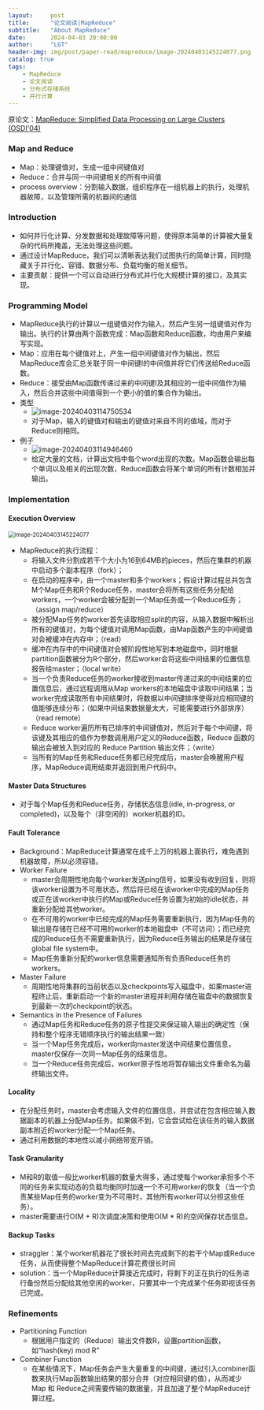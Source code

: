 ```yaml
---
layout:     post
title:      "论文阅读|MapReduce"
subtitle:   "About MapReduce"
date:       2024-04-03 20:00:00
author:     "LGT"
header-img: img/post/paper-read/mapreduce/image-20240403145224077.png
catalog: true
tags:
    - MapReduce
    - 论文阅读
    - 分布式存储系统
    - 并行计算
---
```


原论文：[MapReduce: Simplified Data Processing on Large Clusters (OSDI'04)](http://nil.csail.mit.edu/6.824/2018/papers/mapreduce.pdf)

### Map and Reduce

- Map：处理键值对，生成一组中间键值对
- Reduce：合并与同一中间键相关的所有中间值
- process overview：分割输入数据，组织程序在一组机器上的执行，处理机器故障，以及管理所需的机器间的通信

### Introduction

- 如何并行化计算、分发数据和处理故障等问题，使得原本简单的计算被大量复杂的代码所掩盖，无法处理这些问题。
- 通过设计MapReduce，我们可以清晰表达我们试图执行的简单计算，同时隐藏关于并行化、容错、数据分布、负载均衡的相关细节。
- 主要贡献：提供一个可以自动进行分布式并行化大规模计算的接口，及其实现。

### Programming Model

- MapReduce执行的计算以一组键值对作为输入，然后产生另一组键值对作为输出。执行的计算由两个函数完成：Map函数和Reduce函数，均由用户来编写实现。
- Map：应用在每个键值对上，产生一组中间键值对作为输出，然后MapReduce库会汇总关联于同一中间键I的中间值并将它们传送给Reduce函数。
- Reduce：接受由Map函数传递过来的中间键I及其相应的一组中间值作为输入，然后合并这些中间值得到一个更小的值的集合作为输出。
- 类型
  - ![image-20240403114750534](/blog/img/post/paper-read/mapreduce/image-20240403114750534.png)
  - 对于Map，输入的键值对和输出的键值对来自不同的值域，而对于Reduce则相同。
- 例子
  - ![image-20240403114946460](/blog/img/post/paper-read/mapreduce/image-20240403114946460.png)
  - 给定大量的文档，计算出文档中每个word出现的次数。Map函数会输出每个单词以及相关的出现次数，Reduce函数会将某个单词的所有计数相加并输出。

### Implementation

#### Execution Overview

<img src="/blog/img/post/paper-read/mapreduce/image-20240403145224077.png" alt="image-20240403145224077" style="zoom:80%;" />

- MapReduce的执行流程：
  - 将输入文件分割成若干个大小为16到64MB的pieces，然后在集群的机器中启动多个副本程序（fork）；
  - 在启动的程序中，由一个master和多个workers；假设计算过程总共包含M个Map任务和R个Reduce任务，master会将所有这些任务分配给workers，一个worker会被分配到一个Map任务或一个Reduce任务；（assign map/reduce）
  - 被分配Map任务的worker首先读取相应split的内容，从输入数据中解析出所有的键值对，为每个键值对调用Map函数，由Map函数产生的中间键值对会被缓冲在内存中；（read）
  - 缓冲在内存中的中间键值对会被阶段性地写到本地磁盘中，同时根据partition函数被分为R个部分，然后worker会将这些中间结果的位置信息报告给master；（local write）
  - 当一个负责Reduce任务的worker接收到master传递过来的中间结果的位置信息后，通过远程调用从Map workers的本地磁盘中读取中间结果；当worker完成读取所有中间结果时，将数据以中间键排序使得对应相同键的值能够连续分布；（如果中间结果数据量太大，可能需要进行外部排序）（read remote）
  - Reduce worker遍历所有已排序的中间键值对，然后对于每个中间键，将该键及其相应的值作为参数调用用户定义的Reduce函数，Reduce 函数的输出会被放入到对应的 Reduce Partition 输出文件；（write）
  - 当所有的Map任务和Reduce任务都已经完成后，master会唤醒用户程序，MapReduce调用结束并返回到用户代码中。

#### Master Data Structures

- 对于每个Map任务和Reduce任务，存储状态信息(idle, in-progress, or completed)，以及每个（非空闲的）worker机器的ID。

#### Fault Tolerance

- Background：MapReduce计算通常在成千上万的机器上面执行，难免遇到机器故障，所以必须容错。
- Worker Failure
  - master会周期性地向每个worker发送ping信号，如果没有收到回复，则将该worker设置为不可用状态，然后将已经在该worker中完成的Map任务或正在该worker中执行的Map或Reduce任务设置为初始的idle状态，并重新分配给其他worker。
  - 在不可用的worker中已经完成的Map任务需要重新执行，因为Map任务的输出是存储在已经不可用的worker的本地磁盘中（不可访问）；而已经完成的Reduce任务不需要重新执行，因为Reduce任务输出的结果是存储在global file system中。
  - Map任务重新分配的worker信息需要通知所有负责Reduce任务的workers。
- Master Failure
  - 周期性地将集群的当前状态以及checkpoints写入磁盘中，如果master进程终止后，重新启动一个新的master进程并利用存储在磁盘中的数据恢复到最新一次的checkpoint的状态。
- Semantics in the Presence of Failures
  - 通过Map任务和Reduce任务的原子性提交来保证输入输出的确定性（保持和整个程序无错顺序执行的输出结果一致）
  - 当一个Map任务完成后，worker向master发送中间结果位置信息，master仅保存一次同一Map任务的结果信息。
  - 当一个Reduce任务完成后，worker原子性地将暂存输出文件重命名为最终输出文件。

#### Locality

- 在分配任务时，master会考虑输入文件的位置信息，并尝试在包含相应输入数据副本的机器上分配Map任务。如果做不到，它会尝试给在该任务的输入数据副本附近的worker分配一个Map任务。
- 通过利用数据的本地性以减小网络带宽开销。

#### Task Granularity

- M和R的取值一般比worker机器的数量大得多，通过使每个worker承担多个不同的任务来实现动态的负载均衡同时加速一个不可用worker的恢复（当一个负责某些Map任务的worker变为不可用时，其他所有worker可以分担这些任务）。
- master需要进行O(M + R)次调度决策和使用O(M * R)的空间保存状态信息。

#### Backup Tasks

- straggler：某个worker机器花了很长时间去完成剩下的若干个Map或Reduce任务，从而使得整个MapReduce计算花费很长时间
- solution：当一个MapReduce计算接近完成时，将剩下的正在执行的任务进行备份然后分配给其他空闲的worker，只要其中一个完成某个任务即视该任务已完成。

### Refinements

- Partitioning Function
  - 根据用户指定的（Reduce）输出文件数R，设置partition函数，如“hash(key) mod R”
- Combiner Function
  - 在某些情况下，Map任务会产生大量重复的中间键，通过引入combiner函数来执行Map函数输出结果的部分合并（对应相同键的值），从而减少 Map 和 Reduce之间需要传输的数据量，并且加速了整个MapReduce计算过程。